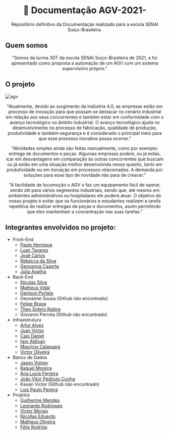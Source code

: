 <h1 align="center">
    📝 Documentação AGV-2021-
</h1>

<p align="center">Repositório definitivo da Documentação realizado para a escola SENAI Suiço-Brasileira.</p>

## Quem somos
<p align="center">"Somos da turma 3DT da escola SENAI Suiço-Brasileira de 2021, e foi apresentado como proposta a automação de um AGV com um sistema supervisório próprio."</p>

## O projeto

![agv](https://user-images.githubusercontent.com/60671405/124647101-e46abf00-de6b-11eb-822a-fcb1f39cd105.png)

<p align="center">"Atualmente, devido ao surgimento da Indústria 4.0, as empresas estão em processo de inovação para que possam se destacar no cenário industrial em relação aos seus concorrentes e também estar em conformidade com o avanço tecnológico no âmbito industrial. O avanço tecnológico ajuda no desenvolvimento no processo de fabricação, qualidade de produção, produtividade e também segurança e é considerado o principal meio para que esse processo inovativo possa ocorrer."</p>
<p align="center">"Atividades simples ainda são feitas manualmente, como por exemplo: entrega de documentos e peças. Algumas empresas podem, ou já estão, icar em desvantagens em comparação às outras concorrentes que buscam ou já estão em uma situação melhor desenvolvida nesse quesito, tanto em produtividade ou em inovação em processos relacionados. A demanda por soluções para esse tipo de novidade não para de crescer."</p>
<p align="center">"A facilidade de locomoção o AGV o faz um equipamento fácil de operar, sendo útil para vários segmentos industriais, sendo que, até mesmo em ambientes administrativos ou hospitalares ele poderá atuar. O objetivo do nosso projeto é evitar que os funcionários e estudantes realizem a tarefa repetitiva de realizar entregas de peças e documentos, assim permitindo que eles mantenham a concentração nas suas tarefas."</p>

## Integrantes envolvidos no projeto:

<ul>
    <li>Front-End
        <ul>
            <li><a href="https://github.com/Henrique1204">Paulo Henrique</a></li>
            <li><a href="https://github.com/LuanTavares13">Luan Tavares</a></li>
            <li><a href="https://github.com/JoseCarlos69">José Carlos</a></li>
            <li><a href="https://github.com/ramos-r">Rebecca da Silva</a></li>
            <li><a href="https://github.com/gkslima">Geovanna Caserta</a></li>
            <li><a href="https://github.com/agatha-juh">Julia Agatha</a></li>
        </ul>
    </li>
    <li>Back-End
        <ul>
            <li><a href="https://github.com/nicosilva23">Nicolas Silva</a></li>
            <li><a href="https://github.com/vidal987">Matheus Vidal</a></li>
            <li><a href="https://github.com/denison3965">Denison Portela</a></li>
            <li>Geovanne Sousa (Github não encontrado)</li>
            <li><a href="https://github.com/obragaa">Felipe Braga</a></li>
            <li><a href="https://github.com/uTalDoTheo">Theo Sotero Rubira</a></li>
            <li>Giovanni Perrota (Github não encontrado)</li>
        </ul>
    </li>
    <li>Infraestrutura
        <ul>
            <li><a href="https://github.com/Juneor93">Artur Alves</a></li>
            <li><a href="https://github.com/JuanVAF">Juan Victor</a></li>
            <li><a href="https://github.com/caiodanielp">Caio Daniel</a></li>
            <li><a href="https://github.com/Igor-Aldivan77">Igor Aldivan</a></li>
            <li><a href="https://github.com/mauricio383">Maurício Calassara</a></li>
            <li><a href="https://github.com/Vicente1507">Victor Oliveira</a></li>
        </ul>
    </li>
    <li>Banco de Dados
        <ul>
            <li><a href="https://github.com/JasonVolney">Jason Volney</a></li>
            <li><a href="https://github.com/RachMor">Raquel Moreira</a></li>
            <li><a href="https://github.com/Ana204">Ana Lucia Ferreira</a></li>
            <li><a href="https://github.com/Thekid666">João Vitor Pedrozo Cunha</a></li>
            <li>Kauan Victor (Github não encontrado)</li>
            <li><a href="https://github.com/Luiz-Oliveiralab">Luiz Paulo Pereira</a></li>
        </ul>
    </li>
    <li>Projetos
        <ul>
            <li><a href="https://github.com/firgo12">Guilherme Mendes</a></li>
            <li><a href="https://github.com/leoorodr">Leonardo Rodrigues</a></li>
            <li><a href="https://github.com/Victor846">Victor Morais</a></li>
            <li><a href="https://github.com/SuperNicolau123">Nicollas Eduardo</a></li>
            <li><a href="https://github.com/Mmotta18">Matheus Oliveira</a></li>
            <li><a href="https://github.com/netto003">Félix Rodrigo</a></li>
        </ul>
    </li>
</ul>
